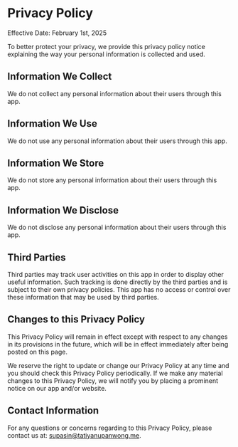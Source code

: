 # Privacy Policy

Effective Date: February 1st, 2025


To better protect your privacy, we provide this privacy policy notice explaining the way your personal information is collected and used.


## Information We Collect

We do not collect any personal information about their users through this app.


## Information We Use

We do not use any personal information about their users through this app.


## Information We Store

We do not store any personal information about their users through this app.


## Information We Disclose

We do not disclose any personal information about their users through this app.


## Third Parties

Third parties may track user activities on this app in order to display other useful information. Such tracking is done directly by the third parties and is subject to their own privacy policies. This app has no access or control over these information that may be used by third parties.


## Changes to this Privacy Policy

This Privacy Policy will remain in effect except with respect to any changes in its provisions in the future, which will be in effect immediately after being posted on this page.

We reserve the right to update or change our Privacy Policy at any time and you should check this Privacy Policy periodically. If we make any material changes to this Privacy Policy, we will notify you by placing a prominent notice on our app and/or website.


## Contact Information

For any questions or concerns regarding to this Privacy Policy, please contact us at: supasin@tatiyanupanwong.me.
